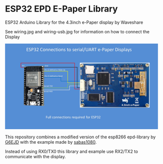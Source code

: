 ESP32 EPD E-Paper Library
=======

ESP32 Arduino Library for the 4.3inch e-Paper display by Waveshare

See wiring.jpg and wiring-usb.jpg for information on how to connect the Display

![Wiring for the ESP32](wiring.JPG)

This repository combines a modified version of the esp8266 epd-library by [G6EJD](https://github.com/G6EJD/ESP32-8266-ePaper-Serial-UART-Wx-Display) with the example made by [sabas1080](https://github.com/sabas1080/LibraryEPD).

Instead of using RX0/TX0 this library and example use RX2/TX2 to communicate with the display.
